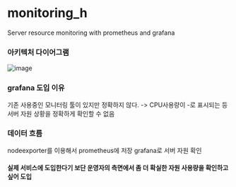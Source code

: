 # monitoring_h
Server resource monitoring with prometheus and grafana

### 아키텍처 다이어그램

![image](https://github.com/user-attachments/assets/16ae0e80-0c2a-4f73-b7af-6e1da7fbafd3)




### grafana 도입 이유
기존 사용중인 모니터링 툴이 있지만 정확하지 않다.
   -> CPU사용량이 -로 표시되는 등 서버 자원 상황을 정확하게 확인할 수 없음

### 데이터 흐름
nodeexporter를 이용해서 prometheus에 저장 
grafana로 서버 자원 확인


#### 실제 서비스에 도입한다기 보단 운영자의 측면에서 좀 더 확실한 자원 사용량을 확인하고 싶어 도입


